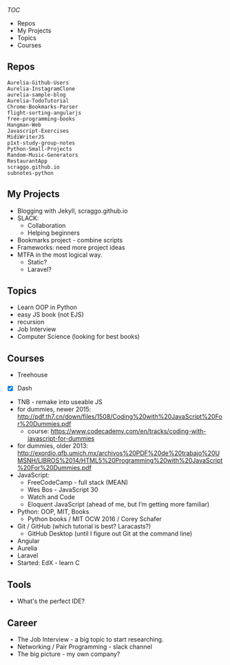 *TOC*
- Repos
- My Projects
- Topics
- Courses


## Repos
```
Aurelia-Github-Users
Aurelia-InstagramClone
aurelia-sample-blog
Aurelia-TodoTutorial
Chrome-Bookmarks-Parser
flight-sorting-angularjs
free-programming-books
Hangman-Web
Javascript-Exercises
MidiWriterJS
p1xt-study-group-notes
Python-Small-Projects
Random-Music-Generators
RestaurantApp
scraggo.github.io
subnotes-python
```

## My Projects
- Blogging with Jekyll, scraggo.github.io
- SLACK:
  -	Collaboration
  -	Helping beginners
- Bookmarks project - combine scripts
- Frameworks: need more project ideas
- MTFA in the most logical way.
  - Static?
  - Laravel?

## Topics
- Learn OOP in Python
- easy JS book (not EJS)
- recursion
- Job Interview
- Computer Science (looking for best books)

## Courses
- Treehouse
- [X] Dash
- TNB - remake into useable JS
- for dummies, newer 2015: http://pdf.th7.cn/down/files/1508/Coding%20with%20JavaScript%20For%20Dummies.pdf
    - course: https://www.codecademy.com/en/tracks/coding-with-javascript-for-dummies
- for dummies, older 2013: http://exordio.qfb.umich.mx/archivos%20PDF%20de%20trabajo%20UMSNH/LIBROS%2014/HTML5%20Programming%20with%20JavaScript%20For%20Dummies.pdf
- JavaScript:
  - FreeCodeCamp - full stack (MEAN)
  - Wes Bos - JavaScript 30
  - Watch and Code
  - Eloquent JavaScript (ahead of me, but I’m getting more familiar)
- Python: OOP, MIT, Books
  - Python books / MIT OCW 2016 / Corey Schafer
- Git / GitHub (which tutorial is best? Laracasts?)
  - GitHub Desktop (until I figure out Git at the command line)
- Angular
- Aurelia
- Laravel
- Started: EdX - learn C

## Tools
- What's the perfect IDE?

## Career
- The Job Interview - a big topic to start researching.
- Networking / Pair Programming - slack channel
- The big picture - my own company?